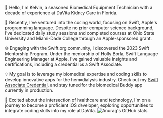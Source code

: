 👋 Hello, I'm Kelvin, a seasoned Biomedical Equipment Technician with a decade of experience at DaVita Kidney Care in Florida.

🚀 Recently, I've ventured into the coding world, focusing on Swift, Apple's programming language. Despite no prior computer science background, I've dedicated daily study sessions and completed courses at Ohio State University and Miami-Dade College through an Apple-sponsored grant.

🌐 Engaging with the Swift.org community, I discovered the 2023 Swift Mentorship Program. Under the mentorship of Holly Borla, Swift Language Engineering Manager at Apple, I've gained valuable insights and certifications, including a credential as a Swift Associate.

💡 My goal is to leverage my biomedical expertise and coding skills to develop innovative apps for the hemodialysis industry. Check out my [Swift Associate Credential](https://www.credly.com/badges/7709ccba-5f02-4c16-a54a-6d1932088e61/linked_in?t=s2f7lg), and stay tuned for the biomedical Buddy app currently in production.

📱 Excited about the intersection of healthcare and technology, I'm on a journey to become a proficient iOS developer, exploring opportunities to integrate coding skills into my role at DaVita.
![Anurag's GitHub stats](https://github-readme-stats.vercel.app/api?nyvoyager=anuraghazra&theme=dark&show_icons=true)
